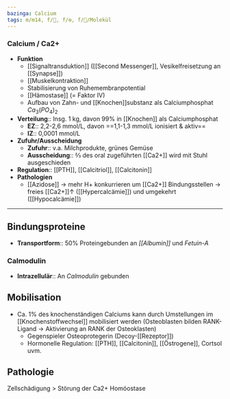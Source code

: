 ```yaml
---
bazinga: Calcium
tags: m/m14, f/🧪, f/⚙️, f/🧪/Molekül
---
```

### Calcium / Ca2+
- **Funktion**
	- [[Signaltransduktion]] ([[Second Messenger]], Vesikelfreisetzung an [[Synapse]])
	- [[Muskelkontraktion]]
	- Stabilisierung von Ruhemembranpotential
	- [[Hämostase]] (= Faktor IV)
	- Aufbau von Zahn- und [[Knochen]]substanz als Calciumphosphat $Ca_{3}(PO_{4})_{2}$
- **Verteilung**:: Insg. 1 kg, davon 99% in [[Knochen]] als Calciumphosphat
	- **EZ**:: 2,2-2,6 mmol/L, davon ==1,1-1,3 mmol/L ionisiert & aktiv==
	- **IZ**:: 0,0001 mmol/L
- **Zufuhr/Ausscheidung**
	- **Zufuhr**:: v.a. Milchprodukte, grünes Gemüse
	- **Ausscheidung**:: ⅔ des oral zugeführten [[Ca2+]] wird mit Stuhl ausgeschieden
- **Regulation**:: [[PTH]], [[Calcitriol]], [[Calcitonin]]
- **Pathologien**
	- [[Azidose]] → mehr H+ konkurrieren um [[Ca2+]] Bindungsstellen → freies [[Ca2+]]↑ ([[Hypercalcämie]]) und umgekehrt ([[Hypocalcämie]])

---

##  Bindungsproteine
- **Transportform**:: 50% Proteingebunden an *[[Albumin]]* und *Fetuin-A*
### Calmodulin
- **Intrazellulär**:: An *Calmodulin* gebunden

## Mobilisation
- Ca. 1% des knochenständigen Calciums kann durch Umstellungen im [[Knochenstoffwechsel]] mobilisiert werden (Osteoblasten bilden RANK-Ligand → Aktivierung an RANK der Osteoklasten)
	- Gegenspieler Osteoprotegerin (Decoy-[[Rezeptor]])
	- Hormonelle Regulation: [[PTH]], [[Calcitonin]], [[Östrogene]], Cortsol uvm.

## Pathologie
Zellschädigung > Störung der Ca2+ Homöostase